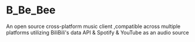 # B_Be_Bee
An open source cross-platform music client ,compatible across multiple platforms utilizing BiliBili's data API &amp; Spotify &amp; YouTube as an audio source
